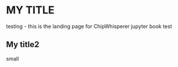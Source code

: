 # MY TITLE

testing - this is the landing page for ChipWhisperer jupyter book test

## My title2

small
